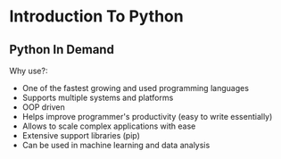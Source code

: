 # Introduction To Python

## Python In Demand

Why use?:
* One of the fastest growing and used programming languages
* Supports multiple systems and platforms
* OOP driven
* Helps improve programmer's productivity (easy to write essentially)
* Allows to scale complex applications with ease
* Extensive support libraries (pip)
* Can be used in machine learning and data analysis
